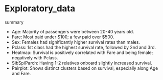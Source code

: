 # Exploratory_data
summary
- Age: Majority of passengers were between 20-40 years old.
- Fare: Most paid under $100; a few paid over $500.
- Sex: Females had significantly higher survival rates than males.
- Pclass: 1st class had the highest survival rate, followed by 2nd and 3rd.
- Heatmap: Survival is positively correlated with Fare and being female; negatively with Pclass.
- SibSp/Parch: Having 1-2 relatives onboard slightly increased survival.
- Pairplot: Shows distinct clusters based on survival, especially along Age and Fare.
